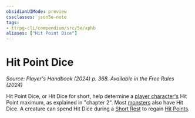```yaml
---
obsidianUIMode: preview
cssclasses: json5e-note
tags:
- ttrpg-cli/compendium/src/5e/xphb
aliases: ["Hit Point Dice"]
---
```

# Hit Point Dice
*Source: Player's Handbook (2024) p. 368. Available in the Free Rules (2024)* 

Hit Point Dice, or Hit Dice for short, help determine a [player character's](2-Mechanics/CLI/rules/variant-rules/player-character-xphb.md) Hit Point maximum, as explained in "chapter 2". Most [monsters](2-Mechanics/CLI/rules/variant-rules/monster-xphb.md) also have Hit Dice. A creature can spend Hit Dice during a [Short Rest](2-Mechanics/CLI/rules/variant-rules/short-rest-xphb.md) to regain [Hit Points](2-Mechanics/CLI/rules/variant-rules/hit-points-xphb.md).